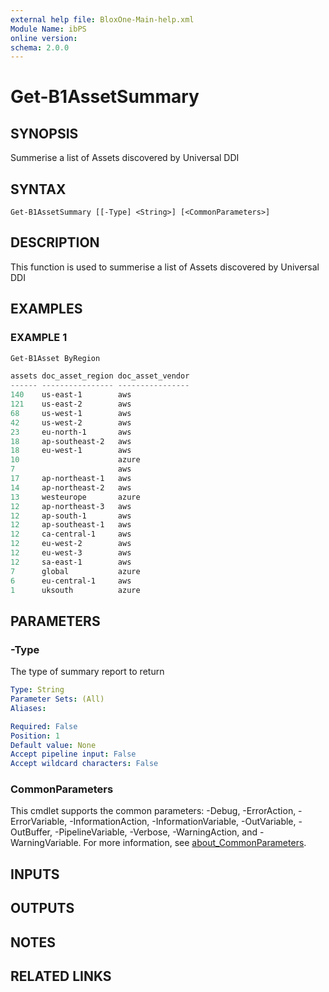 ```yaml
---
external help file: BloxOne-Main-help.xml
Module Name: ibPS
online version:
schema: 2.0.0
---
```


# Get-B1AssetSummary

## SYNOPSIS
Summerise a list of Assets discovered by Universal DDI

## SYNTAX

```
Get-B1AssetSummary [[-Type] <String>] [<CommonParameters>]
```

## DESCRIPTION
This function is used to summerise a list of Assets discovered by Universal DDI

## EXAMPLES

### EXAMPLE 1
```powershell
Get-B1Asset ByRegion

assets doc_asset_region doc_asset_vendor
------ ---------------- ----------------
140    us-east-1        aws
121    us-east-2        aws
68     us-west-1        aws
42     us-west-2        aws
23     eu-north-1       aws
18     ap-southeast-2   aws
18     eu-west-1        aws
10                      azure
7                       aws
17     ap-northeast-1   aws
14     ap-northeast-2   aws
13     westeurope       azure
12     ap-northeast-3   aws
12     ap-south-1       aws
12     ap-southeast-1   aws
12     ca-central-1     aws
12     eu-west-2        aws
12     eu-west-3        aws
12     sa-east-1        aws
7      global           azure
6      eu-central-1     aws
1      uksouth          azure
```

## PARAMETERS

### -Type
The type of summary report to return

```yaml
Type: String
Parameter Sets: (All)
Aliases:

Required: False
Position: 1
Default value: None
Accept pipeline input: False
Accept wildcard characters: False
```

### CommonParameters
This cmdlet supports the common parameters: -Debug, -ErrorAction, -ErrorVariable, -InformationAction, -InformationVariable, -OutVariable, -OutBuffer, -PipelineVariable, -Verbose, -WarningAction, and -WarningVariable. For more information, see [about_CommonParameters](http://go.microsoft.com/fwlink/?LinkID=113216).

## INPUTS

## OUTPUTS

## NOTES

## RELATED LINKS
